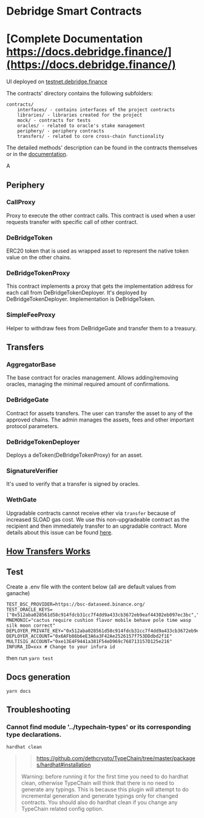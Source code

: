 # Debridge Smart Contracts

# [Complete Documentation https://docs.debridge.finance/](https://docs.debridge.finance/)

UI deployed on [testnet.debridge.finance](https://testnet.debridge.finance/)

The contracts' directory contains the following subfolders:

```
contracts/
	interfaces/ - contains interfaces of the project contracts
	libraries/ - libraries created for the project
	mock/ - contracts for tests
	oracles/ - related to oracle's stake management
	periphery/ - periphery contracts
	transfers/ - related to core cross-chain functionality
```
The detailed methods' description can be found in the contracts themselves or in the [documentation](https://docs.debridge.finance/).

<!-- Part between CONTRACTS_AUTOGENERATED_DESCRIPTION* is autogenerated. Do no remove CONTRACTS_AUTOGENERATED_DESCRIPTION* -->A
<!-- CONTRACTS_AUTOGENERATED_DESCRIPTION_START -->
## Periphery
### CallProxy
Proxy to execute the other contract calls.
This contract is used when a user requests transfer with specific call of other contract.
### DeBridgeToken
ERC20 token that is used as wrapped asset to represent the native token value on the other chains.
### DeBridgeTokenProxy
This contract implements a proxy that gets the implementation address for each call
from DeBridgeTokenDeployer. It's deployed by DeBridgeTokenDeployer. 
Implementation is DeBridgeToken.
### SimpleFeeProxy
Helper to withdraw fees from DeBridgeGate and transfer them to a treasury.
## Transfers
### AggregatorBase
The base contract for oracles management. Allows adding/removing oracles,
managing the minimal required amount of confirmations.
### DeBridgeGate
Contract for assets transfers. The user can transfer the asset to any of the approved chains.
The admin manages the assets, fees and other important protocol parameters.
### DeBridgeTokenDeployer
Deploys a deToken(DeBridgeTokenProxy) for an asset.
### SignatureVerifier
It's used to verify that a transfer is signed by oracles.
### WethGate
Upgradable contracts cannot receive ether via `transfer` because of increased SLOAD gas cost.
We use this non-upgradeable contract as the recipient and then immediately transfer to an upgradable contract.
More details about this issue can be found 
[here](https://forum.openzeppelin.com/t/openzeppelin-upgradeable-contracts-affected-by-istanbul-hardfork/1616).

<!-- CONTRACTS_AUTOGENERATED_DESCRIPTION_END -->

## [How Transfers Works](https://docs.debridge.finance/the-core-protocol/transfers)

## Test
Create a .env file with the content below (all are default values from ganache)
```dotenv
TEST_BSC_PROVIDER=https://bsc-dataseed.binance.org/
TEST_ORACLE_KEYS=["0x512aba028561d58c914fdcb31cc7f4dd9a433cb3672eb9eaf44302eb097ec3bc","0x79b2a2a43a1e9f325920f99a720605c9c563c61fb5ae3ebe483f83f1230512d3","0xefb1529474de412cfeb875bc13c47fe3032202bdf777f350415c877eddad62ba","0xed4a4d31740e08e1f30854271fdc31758349b89c9ae9da86711ed3001f1dc409","0x49378a90c0b6c07c5cadcfcb13222bd12eebb4e96455ff48b57e54baa12c91c1","0x1029e16ddabd4f7f38a175464eba097aea1173840f4286551ec435903823e94a","0xf4d8a0f92a47559cd2fb91ae67fe1c36de46b577695f4a44ce026b59b01289c6","0x6f3255cdf01eee387574036f0183c6b024dadc6aa4e5bb272d0564403e2e579f","0x40775e39b578b0ab1603f87636c9fac9697487d918d4647df7f8549c6eff3d09","0x3ecd7955f78fbd0c9025a742f778d8b292fb3c8544a17c1adb77fbe20f21bb63"]
MNEMONIC="cactus require cushion flavor mobile behave pole time wasp silk moon correct"
DEPLOYER_PRIVATE_KEY="0x512aba028561d58c914fdcb31cc7f4dd9a433cb3672eb9eaf44302eb097ec3bc"
DEPLOYER_ACCOUNT="0x6AFb86b6eE3A6a3F42Ae2526157f753DDdbd2f1E"
MULTISIG_ACCOUNT="0xe13E4F9441a381F54eD969c768713157D125e216"
INFURA_ID=xxx # Change to your infura id
```
then run `yarn test`

## Docs generation
`yarn docs`

## Troubleshooting
###  Cannot find module '../typechain-types' or its corresponding type declarations.
`hardhat clean`
>> https://github.com/dethcrypto/TypeChain/tree/master/packages/hardhat#installation
> 
>Warning: before running it for the first time you need to do hardhat clean, otherwise TypeChain will think that there is no need to generate any typings. This is because this plugin will attempt to do incremental generation and generate typings only for changed contracts. You should also do hardhat clean if you change any TypeChain related config option.